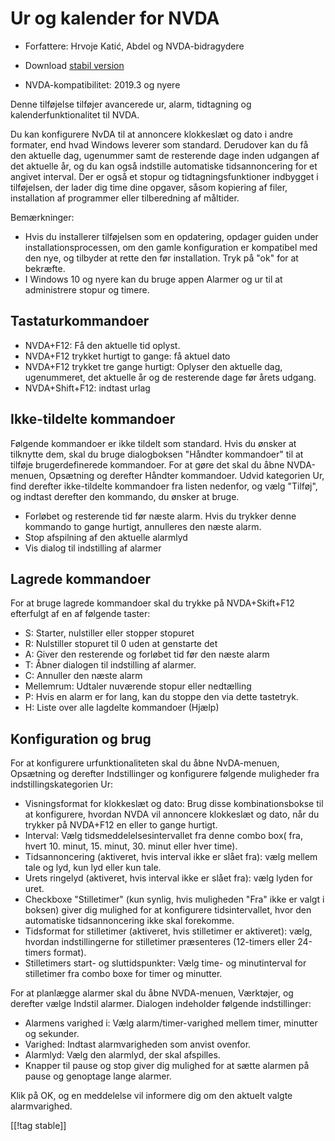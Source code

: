 # Ur og kalender for NVDA #

* Forfattere: Hrvoje Katić, Abdel og NVDA-bidragydere
* Download [stabil version][1]

* NVDA-kompatibilitet: 2019.3 og nyere

Denne tilføjelse tilføjer avancerede ur, alarm, tidtagning  og
kalenderfunktionalitet til NVDA.

Du kan konfigurere NvDA til at annoncere klokkeslæt og dato i andre
formater, end hvad Windows leverer som standard. Derudover kan du få den
aktuelle dag, ugenummer samt de resterende dage inden udgangen af det
aktuelle år, og du kan også indstille automatiske tidsannoncering for et
angivet interval. Der er også et stopur og tidtagningsfunktioner indbygget i
tilføjelsen, der lader dig time dine opgaver, såsom kopiering af filer,
installation af programmer eller tilberedning af måltider.

Bemærkninger:

* Hvis du installerer tilføjelsen som en opdatering, opdager guiden under
  installationsprocessen, om den gamle konfiguration er kompatibel med den
  nye, og tilbyder at rette den før installation. Tryk på "ok" for at
  bekræfte.
* I Windows 10 og nyere kan du bruge appen Alarmer og ur til at administrere
  stopur og timere.

## Tastaturkommandoer

* NVDA+F12: Få den aktuelle tid oplyst.
* NVDA+F12 trykket hurtigt to gange: få aktuel dato
* NVDA+F12 trykket tre gange hurtigt: Oplyser den aktuelle dag, ugenummeret,
  det aktuelle år og de resterende dage før årets udgang.
* NVDA+Shift+F12: indtast urlag

## Ikke-tildelte kommandoer

Følgende kommandoer er ikke tildelt som standard. Hvis du ønsker at
tilknytte dem, skal du bruge dialogboksen "Håndter kommandoer" til at
tilføje brugerdefinerede kommandoer. For at gøre det skal du åbne
NVDA-menuen, Opsætning og derefter Håndter kommandoer. Udvid kategorien Ur,
find derefter ikke-tildelte kommandoer fra listen nedenfor, og vælg
"Tilføj", og indtast derefter den kommando, du ønsker at bruge.

* Forløbet og resterende tid før næste alarm. Hvis du trykker denne kommando
  to gange hurtigt, annulleres den næste alarm.
* Stop afspilning af den aktuelle alarmlyd
* Vis dialog til indstilling af alarmer

## Lagrede kommandoer

For at bruge lagrede kommandoer skal du trykke på NVDA+Skift+F12 efterfulgt
af en af følgende taster:

* S: Starter, nulstiller eller stopper stopuret
* R: Nulstiller stopuret til 0 uden at genstarte det
* A: Giver den resterende og forløbet tid før den næste alarm
* T: Åbner dialogen til indstilling af alarmer.
* C: Annuller den næste alarm
* Mellemrum: Udtaler nuværende stopur eller nedtælling
* P: Hvis en alarm er for lang, kan du stoppe den via dette tastetryk.
* H: Liste over alle lagdelte kommandoer (Hjælp)

## Konfiguration og brug

For at konfigurere urfunktionaliteten skal du åbne NvDA-menuen, Opsætning og
derefter Indstillinger og konfigurere følgende muligheder fra
indstillingskategorien Ur:

* Visningsformat for klokkeslæt og dato: Brug disse kombinationsbokse til at
  konfigurere, hvordan NVDA vil annoncere klokkeslæt og dato, når du trykker
  på NVDA+F12 en eller to gange hurtigt.
* Interval: Vælg tidsmeddelelsesintervallet fra denne combo box( fra, hvert
  10. minut, 15. minut, 30. minut eller hver time).
* Tidsannoncering (aktiveret, hvis interval ikke er slået fra): vælg mellem
  tale og lyd, kun lyd eller kun tale.
* Urets ringelyd  (aktiveret, hvis interval ikke er slået fra): vælg lyden
  for uret.
* Checkboxe "Stilletimer" (kun synlig, hvis muligheden "Fra" ikke er valgt i
  boksen) giver dig mulighed for at konfigurere tidsintervallet, hvor den
  automatiske tidsannoncering ikke skal forekomme.
* Tidsformat for stilletimer (aktiveret, hvis stilletimer er aktiveret):
  vælg, hvordan indstillingerne for stilletimer præsenteres (12-timers eller
  24-timers format).
* Stilletimers start- og sluttidspunkter: Vælg time- og minutinterval for
  stilletimer fra combo boxe for timer og minutter.

For at planlægge alarmer skal du åbne NVDA-menuen, Værktøjer, og derefter
vælge Indstil alarmer. Dialogen indeholder følgende indstillinger:

* Alarmens varighed i: Vælg alarm/timer-varighed mellem timer, minutter og
  sekunder.
* Varighed: Indtast alarmvarigheden som anvist ovenfor.
* Alarmlyd: Vælg den alarmlyd, der skal afspilles.
* Knapper til pause og stop giver dig mulighed for at sætte alarmen på pause
  og genoptage lange alarmer.

Klik på OK, og en meddelelse vil informere dig om den aktuelt valgte
alarmvarighed.

[[!tag stable]]

[1]:
https://github.com/hkatic/clock/releases/download/24.04.0/clock-24.04.0.nvda-addon
